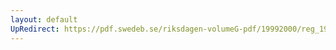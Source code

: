 ```yaml
---
layout: default
UpRedirect: https://pdf.swedeb.se/riksdagen-volumeG-pdf/19992000/reg_19992000/reg_19992000_0290.pdf
---
```

